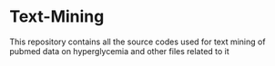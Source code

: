 # Text-Mining
This repository contains all the source codes used for text mining of pubmed data on hyperglycemia and other files related to it
